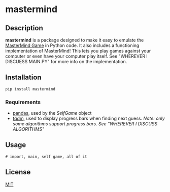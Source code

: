 # mastermind
## Description
**mastermind** is a package designed to make it easy to emulate the [MasterMind Game](https://en.wikipedia.org/wiki/Mastermind_(board_game)) in Python code. It also includes a functioning implementation of MasterMind! This lets you play games against your computer or even have your computer play itself. See "WHEREVER I DISCUESS MAIN.PY" for more info on the implementation.
## Installation
```zsh
pip install mastermind
```
### Requirements
- [pandas](https://github.com/pandas-dev/pandas), used by the _SelfGame_ object
- [tqdm](https://github.com/tqdm/tqdm), used to display progress bars when finding next guess. _Note: only some algorithms support progress bars. See "WHEREVER I DISCUSS ALGORITHMS"_
## Usage
```python3
# import, main, self game, all of it
```
## License
[MIT](https://choosealicense.com/licenses/mit/)